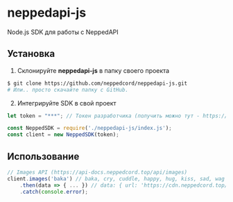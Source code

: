 # neppedapi-js
Node.js SDK для работы с NeppedAPI

## Установка
1. Склонируйте **neppedapi-js** в папку своего проекта
```bash
$ git clone https://github.com/neppedcord/neppedapi-js.git
# Или.. просто скачайте папку с GitHub.
```
2. Интегрируйте SDK в свой проект
```js
let token = "***"; // Токен разработчика (получить можно тут - https://api-docs.neppedcord.top/start/auth)

const NeppedSDK = require('./neppedapi-js/index.js');
const client = new NeppedSDK(token);
```

## Использование
```js
// Images API (https://api-docs.neppedcord.top/api/images)
client.images('baka') // baka, cry, cuddle, happy, hug, kiss, sad, wag
    .then(data => { ... }) // data: { url: 'https://cdn.neppedcord.top/content/baka/baka_038.gif' }
    .catch(console.error);
```